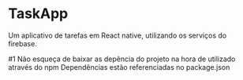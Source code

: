 # TaskApp
Um aplicativo de tarefas em React native, utilizando os serviços do firebase. 

#1 Não esqueça de baixar as depência do projeto na hora de utilizado através do npm
 Dependências estão referenciadas no package.json
